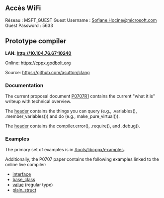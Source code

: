 ## Accès WiFi

Réseau : MSFT_GUEST
Guest Username : Sofiane.Hocine@microsoft.com
Guest Password : 5633

## Prototype compiler

**LAN: http://10.104.76.67:10240**

Online: https://cppx.godbolt.org 

Source: https://github.com/asutton/clang 

### Documentation

The current proposal document [P0707R1](https://herbsutter.files.wordpress.com/2017/07/p0707r1.pdf) contains the current "what it is" writeup with technical overview.

The [<meta> header](https://github.com/asutton/clang/blob/master/tools/libcppx/include/cppx/meta) contains the things you can query (e.g., .variables(), .member_variables()) and do (e.g., make_pure_virtual()).

The [<compiler> header](https://github.com/asutton/clang/blob/master/tools/libcppx/include/cppx/compiler) contains the compiler.error(), .require(), and .debug().


### Examples

The primary set of examples is in [/tools/libcppx/examples](https://github.com/asutton/clang/tree/master/tools/libcppx/examples).

Additionally, the P0707 paper contains the following examples linked to the online live compiler:

  - [interface](https://godbolt.org/g/Uzw5iJ)
  - [base_class](https://godbolt.org/g/sXmhkN)
  - [value](https://godbolt.org/g/59LSSZ) (regular type)
  - [plain_struct](https://godbolt.org/g/2uMpF5)
